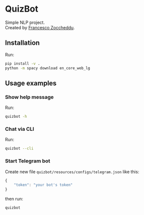 # QuizBot

Simple NLP project.  
Created by [Francesco Zoccheddu](https://www.github.com/francescozoccheddu).


## Installation

Run:
```bash
pip install -v .
python -m spacy download en_core_web_lg
```  


## Usage examples

### Show help message

Run:
```bash
quizbot -h
```  

### Chat via CLI

Run:
```bash
quizbot --cli
```

### Start Telegram bot

Create new file `quizbot/resources/configs/telegram.json` like this:
```javascript
{
    "token": "your bot's token"
}
```
then run:
```bash
quizbot
```